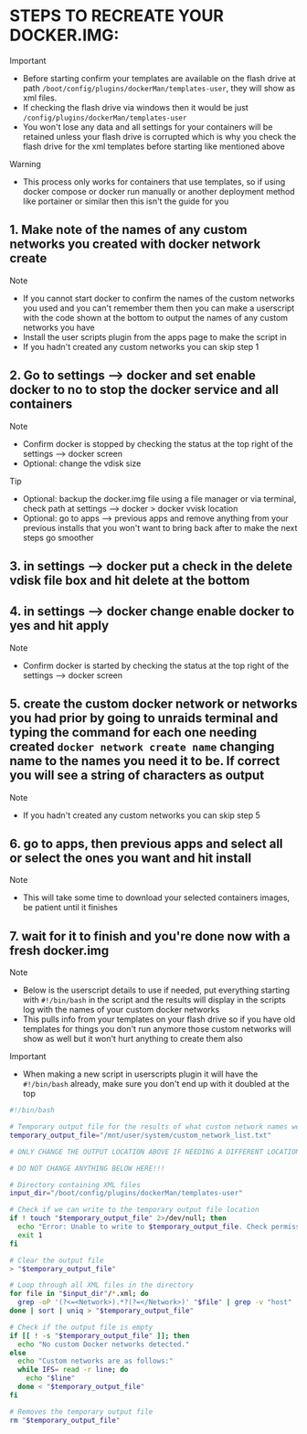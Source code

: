 # STEPS TO RECREATE YOUR DOCKER.IMG:
> [!IMPORTANT] 
> - Before starting confirm your templates are available on the flash drive at path `/boot/config/plugins/dockerMan/templates-user`, they will show as xml files.
> - If checking the flash drive via windows then it would be just `/config/plugins/dockerMan/templates-user`
> - You won't lose any data and all settings for your containers will be retained unless your flash drive is corrupted which is why you check the flash drive for the xml templates before starting like mentioned above


> [!WARNING]
> - This process only works for containers that use templates, so if using docker compose or docker run manually or another deployment method like portainer or similar then this isn't the guide for you
 
## 1. Make note of the names of any custom networks you created with docker network create
  > [!NOTE]
  > - If you cannot start docker to confirm the names of the custom networks you used and you can't remember them then you can make a userscript with the code shown at the bottom to output the names of any custom networks you have
  > - Install the user scripts plugin from the apps page to make the script in
  > - If you hadn't created any custom networks you can skip step 1

## 2. Go to settings —> docker and set enable docker to no to stop the docker service and all containers
  > [!NOTE]
  > - Confirm docker is stopped by checking the status at the top right of the settings —> docker screen
  > - Optional: change the vdisk size

  > [!TIP]
  > - Optional: backup the docker.img file using a file manager or via terminal, check path at settings —> docker > docker vvisk location
  > - Optional: go to apps —> previous apps and remove anything from your previous installs that you won't want to bring back after to make the next steps go smoother
 
## 3. in settings —> docker put a check in the delete vdisk file box and hit delete at the bottom
## 4. in settings —> docker change enable docker to yes and hit apply
  > [!NOTE]
  > - Confirm docker is started by checking the status at the top right of the settings —> docker screen
## 5. create the custom docker network or networks you had prior by going to unraids terminal and typing the command for each one needing created `docker network create name` changing name to the names you need it to be. If correct you will see a string of characters as output
  > [!NOTE]
  > - If you hadn't created any custom networks you can skip step 5
## 6. go to apps, then previous apps and select all or select the ones you want and hit install
  > [!NOTE]
  > - This will take some time to download your selected containers images, be patient until it finishes
## 7. wait for it to finish and you're done now with a fresh docker.img
  > [!NOTE]
  > - Below is the userscript details to use if needed, put everything starting with `#!/bin/bash` in the script and the results will display in the scripts log with the names of your custom docker networks
  > - This pulls info from your templates on your flash drive so if you have old templates for things you don't run anymore those custom networks will show as well but it won't hurt anything to create them also

> [!IMPORTANT]
> - When making a new script in userscripts plugin it will have the `#!/bin/bash` already, make sure you don't end up with it doubled at the top
 
```bash
#!/bin/bash

# Temporary output file for the results of what custom network names were in use
temporary_output_file="/mnt/user/system/custom_network_list.txt"

# ONLY CHANGE THE OUTPUT LOCATION ABOVE IF NEEDING A DIFFERENT LOCATION. THE FILE IS DELETED AUTOMATICALLY AT THE END OF THE SCRIPT

# DO NOT CHANGE ANYTHING BELOW HERE!!!

# Directory containing XML files
input_dir="/boot/config/plugins/dockerMan/templates-user"

# Check if we can write to the temporary output file location
if ! touch "$temporary_output_file" 2>/dev/null; then
  echo "Error: Unable to write to $temporary_output_file. Check permissions, check if system share exists and what it's settings are."
  exit 1
fi

# Clear the output file
> "$temporary_output_file"

# Loop through all XML files in the directory
for file in "$input_dir"/*.xml; do
  grep -oP '(?<=<Network>).*?(?=</Network>)' "$file" | grep -v "host" | grep -v "none" | grep -v "bridge" | grep -v "^br" | grep -v "^eth" | grep -v "^wg" | grep -v "container:"
done | sort | uniq > "$temporary_output_file"

# Check if the output file is empty
if [[ ! -s "$temporary_output_file" ]]; then
  echo "No custom Docker networks detected."
else
  echo "Custom networks are as follows:"
  while IFS= read -r line; do
    echo "$line"
  done < "$temporary_output_file"
fi

# Removes the temporary output file
rm "$temporary_output_file"
```
